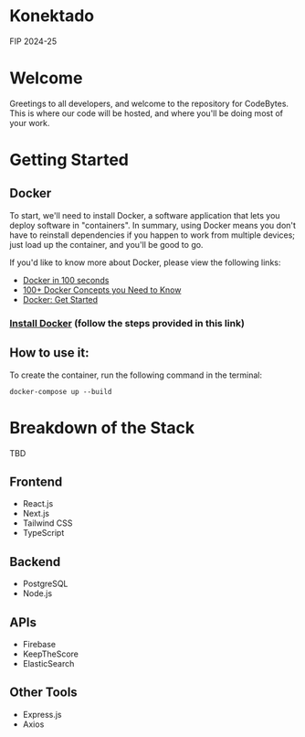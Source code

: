 # Konektado
FIP 2024-25

# Welcome
Greetings to all developers, and welcome to the repository for CodeBytes. This is where our code will be hosted, and where you'll be doing most of your work.

# Getting Started

## Docker

To start, we'll need to install Docker, a software application that lets you deploy software in "containers". In summary, using Docker means you don't have to reinstall dependencies if you happen to work from multiple devices; just load up the container, and you'll be good to go. 

If you'd like to know more about Docker, please view the following links:

 - [Docker in 100 seconds](https://www.youtube.com/watch?v=Gjnup-PuquQ) 
 - [100+ Docker Concepts you Need to Know](https://www.youtube.com/watch?v=rIrNIzy6U_g) 
 - [Docker: Get Started](https://docs.docker.com/get-started/) </li>

 ### [Install Docker](https://docs.docker.com/get-started/get-docker/) (follow the steps provided in this link)

## How to use it: 

To create the container, run the following command in the terminal:
```
docker-compose up --build
```


# Breakdown of the Stack

TBD

## Frontend
- React.js
- Next.js
- Tailwind CSS
- TypeScript
## Backend
- PostgreSQL
- Node.js
## APIs
- Firebase
- KeepTheScore
- ElasticSearch
## Other Tools
- Express.js
- Axios
